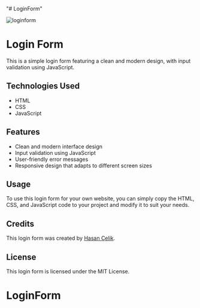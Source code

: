 "# LoginForm" 


![loginform](https://user-images.githubusercontent.com/123208180/221167119-ca5302dc-00a5-428b-9e36-3f55b26f7c55.gif)



  <h1>Login Form</h1>
  <p>This is a simple login form featuring a clean and modern design, with input validation using JavaScript.</p>

  <h2>Technologies Used</h2>
  <ul>
    <li>HTML</li>
    <li>CSS</li>
    <li>JavaScript</li>
  </ul>

  <h2>Features</h2>
  <ul>
    <li>Clean and modern interface design</li>
    <li>Input validation using JavaScript</li>
    <li>User-friendly error messages</li>
    <li>Responsive design that adapts to different screen sizes</li>
  </ul>

  <h2>Usage</h2>
  <p>To use this login form for your own website, you can simply copy the HTML, CSS, and JavaScript code to your project and modify it to suit your needs.</p>

  <h2>Credits</h2>
  <p>This login form was created by <a href="https://github.com/fhasancelik">Hasan Çelik</a>.</p>

  <h2>License</h2>
  <p>This login form is licensed under the MIT License.</p>

# LoginForm
